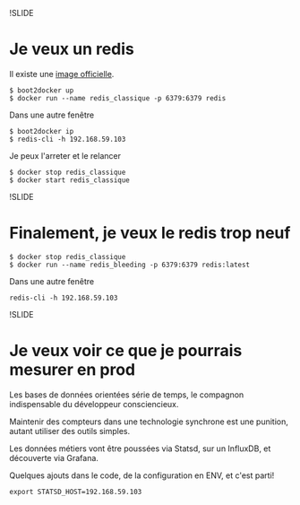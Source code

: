 !SLIDE
# Je veux un redis

Il existe une [image officielle](https://registry.hub.docker.com/_/redis/).

    $ boot2docker up
    $ docker run --name redis_classique -p 6379:6379 redis

Dans une autre fenêtre

    $ boot2docker ip
    $ redis-cli -h 192.168.59.103

Je peux l'arreter et le relancer

    $ docker stop redis_classique
    $ docker start redis_classique

!SLIDE
# Finalement, je veux le redis trop neuf

    $ docker stop redis_classique
    $ docker run --name redis_bleeding -p 6379:6379 redis:latest

Dans une autre fenêtre

    redis-cli -h 192.168.59.103

!SLIDE
# Je veux voir ce que je pourrais mesurer en prod

Les bases de données orientées série de temps, le compagnon indispensable du développeur consciencieux.

Maintenir des compteurs dans une technologie synchrone est une punition, autant utiliser des outils simples.

Les données métiers vont être poussées via Statsd, sur un InfluxDB, et découverte via Grafana.

Quelques ajouts dans le code, de la configuration en ENV, et c'est parti!

    export STATSD_HOST=192.168.59.103
